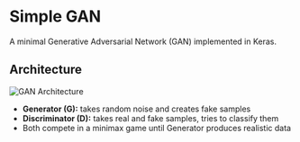 # Simple GAN

A minimal Generative Adversarial Network (GAN) implemented in Keras.

## Architecture

![GAN Architecture](https://www.ijraset.com/images/text_version_uploads/imag%201_53059.png)


- **Generator (G):** takes random noise and creates fake samples  
- **Discriminator (D):** takes real and fake samples, tries to classify them  
- Both compete in a minimax game until Generator produces realistic data  
